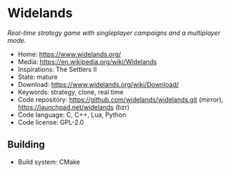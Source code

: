 # Widelands

_Real-time strategy game with singleplayer campaigns and a multiplayer mode._

- Home: https://www.widelands.org/
- Media: https://en.wikipedia.org/wiki/Widelands
- Inspirations: The Settlers II
- State: mature
- Download: https://www.widelands.org/wiki/Download/
- Keywords: strategy, clone, real time
- Code repository: https://github.com/widelands/widelands.git (mirror), https://launchpad.net/widelands (bzr)
- Code language: C, C++, Lua, Python
- Code license: GPL-2.0

## Building

- Build system: CMake
